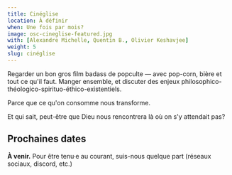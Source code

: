 ```yaml
---
title: Cinéglise
location: À définir
when: Une fois par mois?
image: osc-cineglise-featured.jpg
with: [Alexandre Michelle, Quentin B., Olivier Keshavjee]
weight: 5
slug: cinéglise
---
```


Regarder un bon gros film badass de popculte — avec pop-corn, bière et tout ce qu'il faut. 
Manger ensemble, et discuter des enjeux philosophico-théologico-spirituo-éthico-existentiels.

<!--more-->

Parce que ce qu'on consomme nous transforme.

Et qui sait, peut-être que Dieu nous rencontrera là où on s'y attendait pas?

## Prochaines dates

**À venir.** Pour être tenu·e au courant, suis-nous quelque part (réseaux sociaux, discord, etc.)
